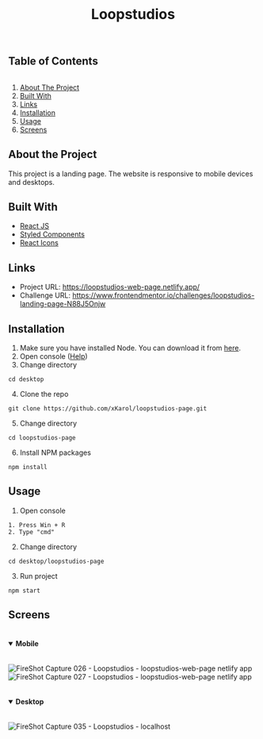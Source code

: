 <center>
<br/>
<h1>Loopstudios</h1>
<br/>
</center>
<h2 style="display: inline-block">Table of Contents</h2>
<ol>
    <li><a href="#about-the-project">About The Project</a></li>
    <li><a href="#built-with">Built With</a></li>
    <li><a href="#links">Links</a></li>
    <li><a href="#installation">Installation</a></li>
    <li><a href="#usage">Usage</a></li>
    <li><a href="#screens">Screens</a></li>
</ol>

## About the Project
This project is a landing page. The website is responsive to mobile devices and desktops.

## Built With
* <a href="https://reactjs.org/">React JS</a>
* <a href="https://styled-components.com/">Styled Components</a>
* <a href="https://react-icons.github.io/react-icons/">React Icons</a>


## Links 
- Project URL: https://loopstudios-web-page.netlify.app/
- Challenge URL: https://www.frontendmentor.io/challenges/loopstudios-landing-page-N88J5Onjw

## Installation
1. Make sure you have installed Node. You can download it from [here](https://nodejs.org/en/).
2. Open console ([Help](#usage))
3. Change directory

`cd desktop`

4. Clone the repo

`git clone https://github.com/xKarol/loopstudios-page.git`

5. Change directory

`cd loopstudios-page`

6. Install NPM packages

`npm install`


## Usage
1. Open console

```
1. Press Win + R
2. Type "cmd"
```
2. Change directory

```cd desktop/loopstudios-page```

3. Run project

```npm start```


## Screens
<details open="open">
  <summary><h4 style="display: inline-block">Mobile</h2></summary>

![FireShot Capture 026 - Loopstudios - loopstudios-web-page netlify app](https://user-images.githubusercontent.com/83913433/154494295-877251e5-09d9-4005-8cdb-0c0ef293eab1.png)
<br />
![FireShot Capture 027 - Loopstudios - loopstudios-web-page netlify app](https://user-images.githubusercontent.com/83913433/154494310-559cdd44-74fb-436f-ae3c-7aec832b2224.png)


</details>

<details open="open">
  <summary><h4 style="display: inline-block">Desktop</h2></summary>
  
![FireShot Capture 035 - Loopstudios - localhost](https://user-images.githubusercontent.com/83913433/154494311-a3dffceb-5961-4d58-ae93-10cb5c734891.png)

</details>



